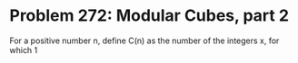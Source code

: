 # Problem 272: Modular Cubes, part 2
For a positive number n, define C(n) as the number of the integers x,
for which 1
